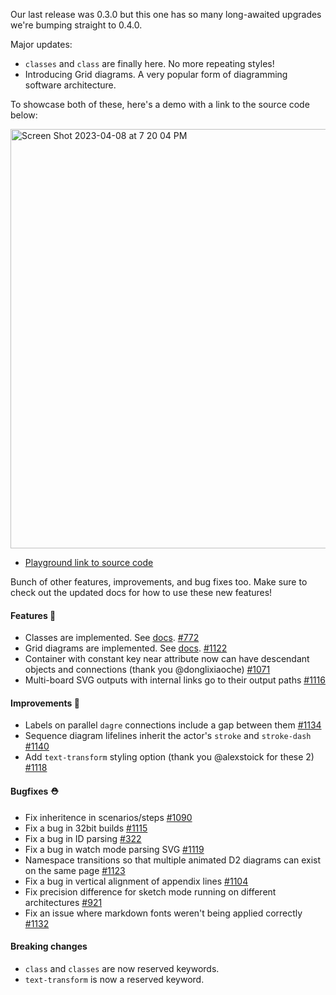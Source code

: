 Our last release was 0.3.0 but this one has so many long-awaited upgrades we're bumping straight to 0.4.0.

Major updates:

- `classes` and `class` are finally here. No more repeating styles!
- Introducing Grid diagrams. A very popular form of diagramming software architecture.

To showcase both of these, here's a demo with a link to the source code below:

<img width="671" alt="Screen Shot 2023-04-08 at 7 20 04 PM" src="https://user-images.githubusercontent.com/3120367/230750853-5925f8a1-98bc-4f51-b6f7-26ada4534a58.png">

- [Playground link to source code](https://play.d2lang.com/?script=nJRPbvMgEMX3nGIU6Vt-zp82bcoBeg-Mpw4yBhdD0qjK3SvAJMENatWFF8zDjx9vRlwyo7Al4bjKt4FCLRnvCJk6TuGTABz3wiKM744ZjBWAkCqFxSKsgieF9WYVlsEw7QSIzsFlqsQbU-DaqDepj2hq6XLxf_KMlmcSv1pq3iXr2Tl5BhTcMKDhbEzG14HKaSJfw0zHT0zNEGMgV4QzIZ54XYWIaBZOUDZF5aGoPBaVbVF5KirPRWVXVF7uKqRhbYsGULVCTUlPfdmtfGOmn0JXyKwh00ChaJHcJpoFfduTywzkE7BLuTN1gkbzDg1w3Q_MiloiGKes6P8GJ_2DcWH5BWCahXuEAP7pobC3dhjpculXY2XRGDZa47ituO6XDR7-bV7jNarx0KaLcRHRfoZutWwy3p4Zrb_T3pTvB3oUyr9qVXakFMp95KWecT3b1bkajUKLs_pXAAAA__8%3D&sketch=1&)

Bunch of other features, improvements, and bug fixes too. Make sure to check out the updated docs for how to use these new features!

#### Features 🚀

- Classes are implemented. See [docs](https://d2lang.com/classes). [#772](https://github.com/terrastruct/d2/pull/772)
- Grid diagrams are implemented. See [docs](https://d2lang.com/grid-diagrams). [#1122](https://github.com/terrastruct/d2/pull/1122)
- Container with constant key near attribute now can have descendant objects and connections (thank you @donglixiaoche) [#1071](https://github.com/terrastruct/d2/pull/1071)
- Multi-board SVG outputs with internal links go to their output paths [#1116](https://github.com/terrastruct/d2/pull/1116)

#### Improvements 🧹

- Labels on parallel `dagre` connections include a gap between them [#1134](https://github.com/terrastruct/d2/pull/1134)
- Sequence diagram lifelines inherit the actor's `stroke` and `stroke-dash` [#1140](https://github.com/terrastruct/d2/pull/1140)
- Add `text-transform` styling option (thank you @alexstoick for these 2) [#1118](https://github.com/terrastruct/d2/pull/1118)

#### Bugfixes ⛑️

- Fix inheritence in scenarios/steps [#1090](https://github.com/terrastruct/d2/pull/1090)
- Fix a bug in 32bit builds [#1115](https://github.com/terrastruct/d2/issues/1115)
- Fix a bug in ID parsing [#322](https://github.com/terrastruct/d2/issues/322)
- Fix a bug in watch mode parsing SVG [#1119](https://github.com/terrastruct/d2/issues/1119)
- Namespace transitions so that multiple animated D2 diagrams can exist on the same page [#1123](https://github.com/terrastruct/d2/issues/1123)
- Fix a bug in vertical alignment of appendix lines [#1104](https://github.com/terrastruct/d2/issues/1104)
- Fix precision difference for sketch mode running on different architectures [#921](https://github.com/terrastruct/d2/issues/921)
- Fix an issue where markdown fonts weren't being applied correctly [#1132](https://github.com/terrastruct/d2/issues/1132)

#### Breaking changes

- `class` and `classes` are now reserved keywords.
- `text-transform` is now a reserved keyword.
